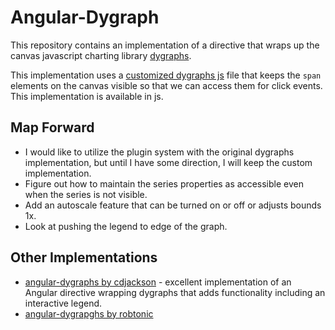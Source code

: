 # Angular-Dygraph

This repository contains an implementation of a directive that wraps up the canvas javascript charting library [dygraphs](http://www.dygraphs.com).  

This implementation uses a [customized dygraphs js](https://github.com/lo-co/angular-dygraph/blob/master/js/cirrus-dygraphs-dev.js) file that keeps the ``span`` elements on the canvas visible so that we can access them for click events.  This implementation is available in js.  

## Map Forward

* I would like to utilize the plugin system with the original dygraphs implementation, but until I have some direction, I will keep the custom implementation.
* Figure out how to maintain the series properties as accessible even when the series is not visible.
* Add an autoscale feature that can be turned on or off or adjusts bounds 1x.
* Look at pushing the legend to edge of the graph.

## Other Implementations

* [angular-dygraphs by cdjackson](https://github.com/cdjackson/angular-dygraphs) - excellent implementation of an Angular directive wrapping dygraphs that adds functionality including an interactive legend.
* [angular-dygrapghs by robtonic](https://github.com/robotnic/angular-dygraphs)
